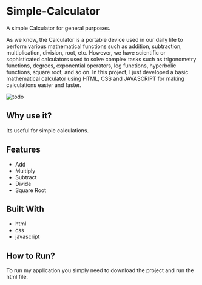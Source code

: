 # Simple-Calculator

A simple Calculator for general purposes.

As we know, the Calculator is a portable device used in our daily life to perform various mathematical functions such as addition, subtraction, multiplication, division, root, etc. However, we have scientific or sophisticated calculators used to solve complex tasks such as trigonometry functions, degrees, exponential operators, log functions, hyperbolic functions, square root, and so on. In this project, I just developed a basic mathematical calculator using HTML, CSS and JAVASCRIPT for making calculations easier and faster.

![todo](https://user-images.githubusercontent.com/99082388/215567580-8c1a742f-396f-4384-9ed2-e429239ea6aa.png)

## Why use it?

Its useful for simple calculations.

## Features

* Add
* Multiply
* Subtract
* Divide
* Square Root

## Built With

* html
* css
* javascript

## How to Run?

To run my application you simply need to download the project and run the html file.
